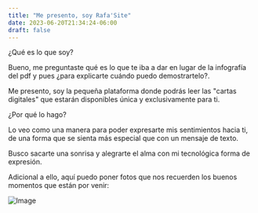 ```yaml
---
title: "Me presento, soy Rafa'Site"
date: 2023-06-20T21:34:24-06:00
draft: false
---
```


¿Qué es lo que soy?

Bueno, me preguntaste qué es lo que te iba a dar en lugar de la infografía del pdf y pues ¿para explicarte cuándo puedo demostrartelo?.

Me presento, soy la pequeña plataforma donde podrás leer las "cartas digitales" que estarán disponibles única y exclusivamente para ti.


¿Por qué lo hago?

Lo veo como una manera para poder expresarte mis sentimientos hacia ti, de una forma que se sienta más especial que con un mensaje de texto.

Busco sacarte una sonrisa y alegrarte el alma con mi tecnológica forma de expresión.

Adicional a ello, aquí puedo poner fotos que nos recuerden los buenos momentos que están por venir:

![Image](https://i.imgur.com/WjZ5Spl.jpg)

